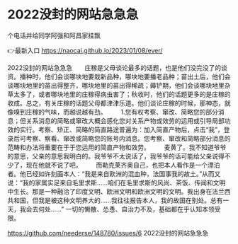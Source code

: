 # 2022没封的网站急急急
个电话并给同学阿强和阿昌家挂飘

👉最新入口 https://naocai.github.io/2023/01/08/ever/

2022没封的网站急急急　　庄稼是父母谈论最多的话题，也是他们没完没了的谈资。播种时，他们会谈哪块地要栽新品种，哪块地要播老品种；苗出土后，他们会谈哪块地里的苗出得整齐，哪块地里的苗出得稀疏；薅铲期，他们会谈哪块地里杂草太多了，或者哪块地里的庄稼得病虫害了；秋收时，他们的话题更多的是庄稼的收成。总之，有关庄稼的话题父母都津津乐道。他们谈论庄稼的时候，那神态，就像嗅到庄稼的气味，而越说越有劲。
　　1.您有权考察、窜改、简略您的部分消息；但关系消息的简略或窜改大概会感化您对关系产物或效劳的运用或引导局部功效的实行。考察、矫正、简略的简直路途普遍为：加入简直产物后，点击“我”，登录后可考察、察看、窜改或简略您的账号内消息。您考察、窜改和简略部分消息的范畴和办法将重要在于于您运用的简直产物和效劳。
　　麦黄了。我不知道爷爷的意思，父亲的意思我明白的。我爷爷不太说话了，我爷爷的话可能给父亲说得不少了，现在他就不说了吧。
　　而勒克莱齐奥自己，也把本人看作是一个漂泊者。他已经如许刻画本人：“我是来自欧洲的混血种，法国事我的故土。”从而又说：“我的家属实足来自毛里求斯……咱们在毛里求斯的风尚、茶饭、传闻和文明中生长。那是一种融洽了印度文明、欧洲文明和欧洲文明的文明。我出身在法兰西共和国，但我是被这种文明养大的……我往往报告本人，我的故国在别处。总有一天，我会去何处……”
一切的懒散、怂恿、自治力不及，基础都在乎认知本领受限。

https://github.com/neederse/148780/issues/6
2022没封的网站急急急
